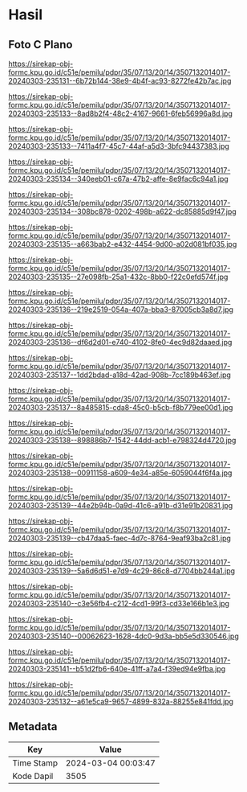 # Hasil

## Foto C Plano

https://sirekap-obj-formc.kpu.go.id/c51e/pemilu/pdpr/35/07/13/20/14/3507132014017-20240303-235131--6b72b144-38e9-4b4f-ac93-8272fe42b7ac.jpg

https://sirekap-obj-formc.kpu.go.id/c51e/pemilu/pdpr/35/07/13/20/14/3507132014017-20240303-235133--8ad8b2f4-48c2-4167-9661-6feb56996a8d.jpg

https://sirekap-obj-formc.kpu.go.id/c51e/pemilu/pdpr/35/07/13/20/14/3507132014017-20240303-235133--7411a4f7-45c7-44af-a5d3-3bfc94437383.jpg

https://sirekap-obj-formc.kpu.go.id/c51e/pemilu/pdpr/35/07/13/20/14/3507132014017-20240303-235134--340eeb01-c67a-47b2-affe-8e9fac6c94a1.jpg

https://sirekap-obj-formc.kpu.go.id/c51e/pemilu/pdpr/35/07/13/20/14/3507132014017-20240303-235134--308bc878-0202-498b-a622-dc85885d9f47.jpg

https://sirekap-obj-formc.kpu.go.id/c51e/pemilu/pdpr/35/07/13/20/14/3507132014017-20240303-235135--a663bab2-e432-4454-9d00-a02d081bf035.jpg

https://sirekap-obj-formc.kpu.go.id/c51e/pemilu/pdpr/35/07/13/20/14/3507132014017-20240303-235135--27e098fb-25a1-432c-8bb0-f22c0efd574f.jpg

https://sirekap-obj-formc.kpu.go.id/c51e/pemilu/pdpr/35/07/13/20/14/3507132014017-20240303-235136--219e2519-054a-407a-bba3-87005cb3a8d7.jpg

https://sirekap-obj-formc.kpu.go.id/c51e/pemilu/pdpr/35/07/13/20/14/3507132014017-20240303-235136--df6d2d01-e740-4102-8fe0-4ec9d82daaed.jpg

https://sirekap-obj-formc.kpu.go.id/c51e/pemilu/pdpr/35/07/13/20/14/3507132014017-20240303-235137--1dd2bdad-a18d-42ad-908b-7cc189b463ef.jpg

https://sirekap-obj-formc.kpu.go.id/c51e/pemilu/pdpr/35/07/13/20/14/3507132014017-20240303-235137--8a485815-cda8-45c0-b5cb-f8b779ee00d1.jpg

https://sirekap-obj-formc.kpu.go.id/c51e/pemilu/pdpr/35/07/13/20/14/3507132014017-20240303-235138--898886b7-1542-44dd-acb1-e798324d4720.jpg

https://sirekap-obj-formc.kpu.go.id/c51e/pemilu/pdpr/35/07/13/20/14/3507132014017-20240303-235138--00911158-a609-4e34-a85e-6059044f6f4a.jpg

https://sirekap-obj-formc.kpu.go.id/c51e/pemilu/pdpr/35/07/13/20/14/3507132014017-20240303-235139--44e2b94b-0a9d-41c6-a91b-d31e91b20831.jpg

https://sirekap-obj-formc.kpu.go.id/c51e/pemilu/pdpr/35/07/13/20/14/3507132014017-20240303-235139--cb47daa5-faec-4d7c-8764-9eaf93ba2c81.jpg

https://sirekap-obj-formc.kpu.go.id/c51e/pemilu/pdpr/35/07/13/20/14/3507132014017-20240303-235139--5a6d6d51-e7d9-4c29-86c8-d7704bb244a1.jpg

https://sirekap-obj-formc.kpu.go.id/c51e/pemilu/pdpr/35/07/13/20/14/3507132014017-20240303-235140--c3e56fb4-c212-4cd1-99f3-cd33e166b1e3.jpg

https://sirekap-obj-formc.kpu.go.id/c51e/pemilu/pdpr/35/07/13/20/14/3507132014017-20240303-235140--00062623-1628-4dc0-9d3a-bb5e5d330546.jpg

https://sirekap-obj-formc.kpu.go.id/c51e/pemilu/pdpr/35/07/13/20/14/3507132014017-20240303-235141--b51d2fb6-640e-41ff-a7a4-f39ed94e9fba.jpg

https://sirekap-obj-formc.kpu.go.id/c51e/pemilu/pdpr/35/07/13/20/14/3507132014017-20240303-235132--a61e5ca9-9657-4899-832a-88255e841fdd.jpg


## Metadata

| Key        | Value               |
| ---------- | ------------------- |
| Time Stamp | 2024-03-04 00:03:47 |
| Kode Dapil | 3505                |



